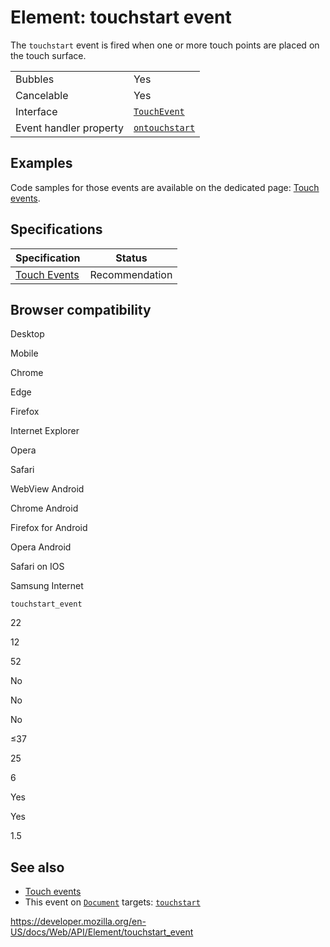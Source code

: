 # Element: touchstart event

The `touchstart` event is fired when one or more touch points are placed on the touch surface.

<table><tbody><tr class="odd"><td>Bubbles</td><td>Yes</td></tr><tr class="even"><td>Cancelable</td><td>Yes</td></tr><tr class="odd"><td>Interface</td><td><a href="../touchevent"><code>TouchEvent</code></a></td></tr><tr class="even"><td>Event handler property</td><td><a href="../globaleventhandlers/ontouchstart"><code>ontouchstart</code></a></td></tr></tbody></table>

## Examples

Code samples for those events are available on the dedicated page: [Touch events](../touch_events).

## Specifications

<table><thead><tr class="header"><th>Specification</th><th>Status</th></tr></thead><tbody><tr class="odd"><td><a href="https://www.w3.org/TR/touch-events/#event-touchstart">Touch Events</a></td><td><span class="spec-rec">Recommendation</span></td></tr></tbody></table>

## Browser compatibility

Desktop

Mobile

Chrome

Edge

Firefox

Internet Explorer

Opera

Safari

WebView Android

Chrome Android

Firefox for Android

Opera Android

Safari on IOS

Samsung Internet

`touchstart_event`

22

12

52

No

No

No

≤37

25

6

Yes

Yes

1.5

## See also

- [Touch events](../touch_events)
- This event on [`Document`](../document) targets: [`touchstart`](../document/touchstart_event)

<a href="https://developer.mozilla.org/en-US/docs/Web/API/Element/touchstart_event" class="_attribution-link">https://developer.mozilla.org/en-US/docs/Web/API/Element/touchstart_event</a>
